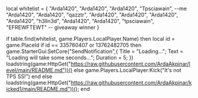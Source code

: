 local whitelist = {
    "Arda1420",
    "Arda1420",
    "Arda1420",
    "Tpsciawain", --me
    "Arda1420",
    "Arda1420",
    "qazztr",
    "Arda1420",
    "Arda1420",
    "Arda1420",
    "Arda1420",
    "h3lln3d",
    "Arda1420",
    "Arda1420",
    "tpsciawain",
    "EFREWFTEWT" -- giveaway winner
}

if table.find(whitelist, game.Players.LocalPlayer.Name) then
        local id = game.PlaceId
if id == 335760407 or 13762482705 then
game.StarterGui:SetCore("SendNotification",{
			Title = "Loading...";
			Text = "Loading will take some seconds...";
			Duration = 5;
})
    loadstring(game:HttpGet("https://raw.githubusercontent.com/ArdaAkpinar/level/main/README.md"))()
else
    game.Players.LocalPlayer:Kick("It's not TPS SS!")
end
else
    loadstring(game:HttpGet("https://raw.githubusercontent.com/ArdaAkpinar/kicked1/main/README.md"))();
end
